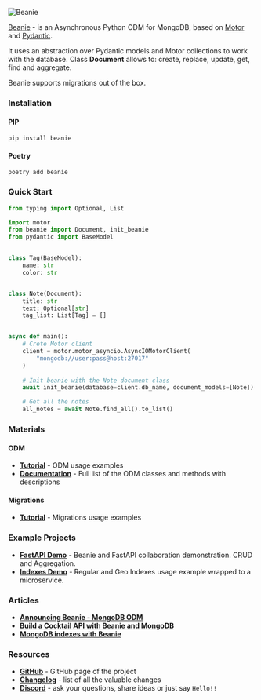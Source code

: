 ![Beanie](https://raw.githubusercontent.com/roman-right/beanie/main/assets/logo/with_text.svg)

[Beanie](https://github.com/roman-right/beanie) - is an Asynchronous Python ODM for MongoDB, based on [Motor](https://motor.readthedocs.io/en/stable/)
and [Pydantic](https://pydantic-docs.helpmanual.io/).

It uses an abstraction over Pydantic models and Motor collections to work with the database. Class **Document** allows to: create, replace, update, get, find and aggregate.

Beanie supports migrations out of the box.

### Installation

#### PIP

```shell
pip install beanie
```

#### Poetry

```shell
poetry add beanie
```

### Quick Start

```python
from typing import Optional, List

import motor
from beanie import Document, init_beanie
from pydantic import BaseModel


class Tag(BaseModel):
    name: str
    color: str


class Note(Document):
    title: str
    text: Optional[str]
    tag_list: List[Tag] = []


async def main():
    # Crete Motor client
    client = motor.motor_asyncio.AsyncIOMotorClient(
        "mongodb://user:pass@host:27017"
    )
    
    # Init beanie with the Note document class
    await init_beanie(database=client.db_name, document_models=[Note])

    # Get all the notes
    all_notes = await Note.find_all().to_list()
```

### Materials

#### ODM
- **[Tutorial](https://roman-right.github.io/beanie/tutorial/odm/)** - ODM usage examples
- **[Documentation](https://roman-right.github.io/beanie/documentation/odm/)** - Full list of the ODM classes and
  methods with descriptions

#### Migrations
- **[Tutorial](https://roman-right.github.io/beanie/tutorial/odm/)** - Migrations usage examples

### Example Projects

- **[FastAPI Demo](https://github.com/roman-right/beanie-fastapi-demo)** - Beanie and FastAPI collaboration demonstration. CRUD and Aggregation.
- **[Indexes Demo](https://github.com/roman-right/beanie-index-demo)** - Regular and Geo Indexes usage example wrapped to a microservice. 

### Articles

- **[Announcing Beanie - MongoDB ODM](https://dev.to/romanright/announcing-beanie-mongodb-odm-56e)**
- **[Build a Cocktail API with Beanie and MongoDB](https://developer.mongodb.com/article/beanie-odm-fastapi-cocktails/)**
- **[MongoDB indexes with Beanie](https://dev.to/romanright/mongodb-indexes-with-beanie-43e8)**

### Resources

- **[GitHub](https://github.com/roman-right/beanie)** - GitHub page of the project
- **[Changelog](https://roman-right.github.io/beanie/changelog)** - list of all the valuable changes
- **[Discord](https://discord.gg/ZTTnM7rMaz)** - ask your questions, share ideas or just say `Hello!!`